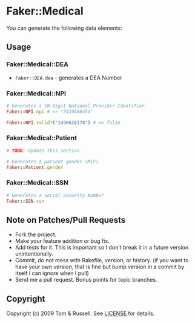 # Faker::Medical

You can generate the following data elements:

## Usage
### Faker::Medical::DEA
* `Faker::DEA.dea` - generates a DEA Number

### Faker::Medical::NPI
```ruby
# Generates a 10-digit National Provider Identifier
Faker::NPI.npi # => "7419588454"

Faker::NPI.valid?("1490626178") # => false
```

### Faker::Medical::Patient
```ruby
# TODO: Update this section

# Generates a patient gender (M|F)
Faker::Patient.gender
```

### Faker::Medical::SSN
```ruby
# Generates a Social Security Number
Faker::SSN.ssn
```

## Note on Patches/Pull Requests

* Fork the project.
* Make your feature addition or bug fix.
* Add tests for it. This is important so I don't break it in a
  future version unintentionally.
* Commit, do not mess with Rakefile, version, or history.
  (if you want to have your own version, that is fine but bump version in a commit by itself I can ignore when I pull)
* Send me a pull request. Bonus points for topic branches.

## Copyright

Copyright (c) 2009 Tom & Russell. See [LICENSE](LICENSE) for details.

